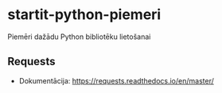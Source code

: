 # startit-python-piemeri

Piemēri dažādu Python bibliotēku lietošanai

## Requests

- Dokumentācija: <https://requests.readthedocs.io/en/master/>
